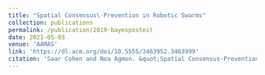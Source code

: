 ```yaml
---
title: "Spatial Consensus\-Prevention in Robotic Swarms"
collection: publications
permalink: /publication/2019-bayespostest
date: 2021-05-03
venue: 'AAMAS'
link: 'https://dl.acm.org/doi/10.5555/3463952.3463999'
citation: 'Saar Cohen and Noa Agmon. &quot;Spatial Consensus-Prevention in Robotic Swarms.&quot; <i>In AAMAS'21: Proceedings of the 20th International Conference on Autonomous Agents and Multiagent Systems</i>, 2021.'
---
```

